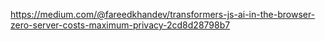 https://medium.com/@fareedkhandev/transformers-js-ai-in-the-browser-zero-server-costs-maximum-privacy-2cd8d28798b7

